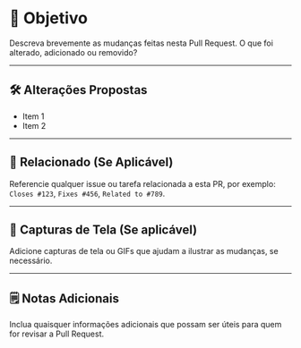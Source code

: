 # 🎯 Objetivo

Descreva brevemente as mudanças feitas nesta Pull Request. O que foi alterado, adicionado ou removido?

---

## 🛠️ Alterações Propostas

- Item 1
- Item 2

---

## 🔗 Relacionado (Se Aplicável)

Referencie qualquer issue ou tarefa relacionada a esta PR, por exemplo: `Closes #123`, `Fixes #456`, `Related to #789`.

---

## 📸 Capturas de Tela (Se aplicável)

Adicione capturas de tela ou GIFs que ajudam a ilustrar as mudanças, se necessário.

---

## 🗒️ Notas Adicionais

Inclua quaisquer informações adicionais que possam ser úteis para quem for revisar a Pull Request.